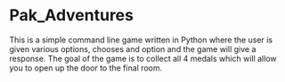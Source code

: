 # Pak_Adventures

This is a simple command line game written in Python where the user is given
various options, chooses and option and the game will give a response. The
goal of the game is to collect all 4 medals which will allow you to open up
the door to the final room. 
